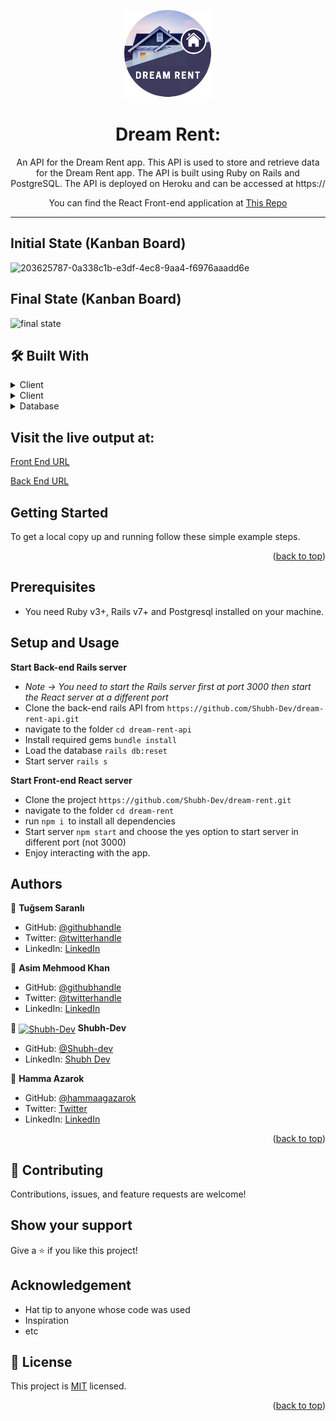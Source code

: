<a name="readme-top"></a>

<div align="center">
<img src="https://raw.githubusercontent.com/Shubh-Dev/dream-rent/development/public/logo.png" alt="logo" width="140"  height="auto" />


# Dream Rent:

 An API for the Dream Rent app. This API is used to store and retrieve data for the Dream Rent app. The API is built using Ruby on Rails and PostgreSQL. The API is deployed on Heroku and can be accessed at https://

 You can find the React Front-end application at [This Repo](https://github.com/Shubh-Dev/dream-rent.git)

</div>
<hr>

## Initial State (Kanban Board)

![203625787-0a338c1b-e3df-4ec8-9aa4-f6976aaadd6e](https://user-images.githubusercontent.com/57537718/205941289-085e5b2d-734a-4751-a62b-bd6f2689e08e.png)

## Final State (Kanban Board)

![final state](https://user-images.githubusercontent.com/57537718/205941856-f434dec8-9dc8-4f04-af05-6c1bd993a2e6.png)



## 🛠 Built With

<details>
  <summary>Client</summary>
  <ul>
    <li><a href="https://reactjs.org/">React.js</a></li>
  </ul>
</details>

<details>
  <summary>Client</summary>
  <ul>
    <li><a href= "https://rubyonrails.org/">Ruby on Rails</a></li>
  </ul>
</details>

<details>
<summary>Database</summary>
  <ul>
    <li><a href="https://www.postgresql.org/">PostgreSQL</a></li>
  </ul>
</details>


## Visit the live output at: 

[Front End URL](https://dream-rent-booking.netlify.app/)

[Back End URL](https://dream-rent-api-production.up.railway.app/)


## Getting Started
To get a local copy up and running follow these simple example steps.

<p align="right">(<a href="#readme-top">back to top</a>)</p>

## Prerequisites

- You need Ruby v3+, Rails v7+ and Postgresql installed on your machine.

## Setup and Usage

**Start Back-end Rails server**
- *Note -> You need to start the Rails server first at port 3000 then start the React server at a different port*
- Clone the back-end rails API from `https://github.com/Shubh-Dev/dream-rent-api.git`
- navigate to the folder `cd dream-rent-api`
- Install required gems `bundle install`
- Load the database `rails db:reset`
- Start server `rails s`

**Start Front-end React server**
- Clone the project `https://github.com/Shubh-Dev/dream-rent.git`
- navigate to the folder `cd dream-rent`
- run `npm i `to install all dependencies
- Start server `npm start` and choose the yes option to start server in different port (not 3000)
- Enjoy interacting with the app.


## Authors

👤 **Tuğsem Saranlı**

- GitHub: [@githubhandle](https://github.com/tugsem/)
- Twitter: [@twitterhandle](https://twitter.com/tugsemSaranli)
- LinkedIn: [LinkedIn](https://www.linkedin.com/in/tugsem/)


👤 **Asim Mehmood Khan**

- GitHub: [@githubhandle](https://github.com/AsimKhan2019/)
- Twitter: [@twitterhandle](https://twitter.com/vtechbiz)
- LinkedIn: [LinkedIn](https://www.linkedin.com/in/asim-khan/)


👤 <a href="https://github.com/Shubh-Dev" target="blank"><img align="center"
      src="https://avatars.githubusercontent.com/u/46110284?v=4"
      alt="Shubh-Dev" height="50" width="50"/></a> **Shubh-Dev**

- GitHub: [@Shubh-dev](https://github.com/Shubh-Dev)
- LinkedIn: [Shubh Dev](https://www.linkedin.com/in/shubhscb/)


👤 **Hamma Azarok**

- GitHub: [@hammaagazarok](https://github.com/hammaazarok/)
- Twitter: [Twitter](https://twitter.com/hamma10)
- LinkedIn: [LinkedIn](https://www.linkedin.com/in/hammaagazarok/)

<p align="right">(<a href="#readme-top">back to top</a>)</p>

## 🤝 Contributing

Contributions, issues, and feature requests are welcome!

## Show your support

Give a ⭐️ if you like this project!

## Acknowledgement
- Hat tip to anyone whose code was used
- Inspiration
- etc

## 📝 License

This project is [MIT](./LICENSE.md) licensed.

<p align="right">(<a href="#readme-top">back to top</a>)</p>
